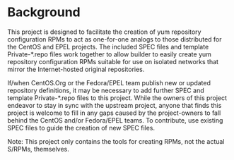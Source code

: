 # Background 

This project is designed to facilitate the creation of yum repository configuration RPMs to act as one-for-one analogs to those distributed for the CentOS and EPEL projects. The included SPEC files and template Private-*.repo files work together to allow builder to easily create yum repository configuration RPMs suitable for use on isolated networks that mirror the Internet-hosted original repositories.

If/when CentOS.Org or the Fedora/EPEL team publish new or updated repository definitions, it may be necessary to add further SPEC and template Private-*.repo files to this project. While the owners of this project endeavor to stay in sync with the upstream project, anyone that finds this project is welcome to fill in any gaps caused by the project-owners to fall behind the CentOS and/or Fedora/EPEL teams. To contribute, use existing SPEC files to guide the creation of new SPEC files.

Note: This project only contains the tools for creating RPMs, not the actual S/RPMs, themselves.
